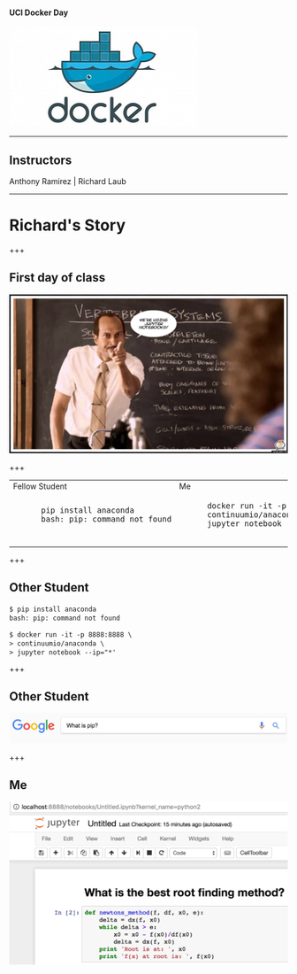 #### UCI Docker Day

![docker](assets/docker.jpg)

---

## Instructors

Anthony Ramirez | Richard Laub

---

# Richard's Story

+++

## First day of class

![teacher](assets/teacher.jpg)

+++

<table>
<tr>
    <td>Fellow Student</td>
    <td>Me</td>
</tr>
<tr>
    <td>
      <pre>
      pip install anaconda
      bash: pip: command not found
      </pre>
    </td>
    <td>
      <pre>
      docker run -it -p 8888:8888 \
      continuumio/anaconda \
      jupyter notebook --ip='*'
      </pre>
    </td>
</tr>
</table>

+++

## Other Student
```
$ pip install anaconda
bash: pip: command not found
```

```
$ docker run -it -p 8888:8888 \
> continuumio/anaconda \
> jupyter notebook --ip="*'
```

+++

## Other Student
![pip](assets/pip.jpg)

+++

## Me
![jupyter](assets/jupyter.jpg)
